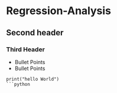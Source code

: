 # Regression-Analysis
## Second header 
### Third Header 
* Bullet Points 
* Bullet Points 

```
print("hello World")
```python
